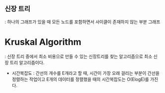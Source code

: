 ## 신장 트리
: 하나의 그래프가 있을 때 모든 노드를 포함하면서 사이클이 존재하지 않는 부분 그래프

# Kruskal Algorithm
: 신장 트리 중에서 최소 비용으로 만들 수 있는 신장트리를 찾는 알고리즘으로 최소 신장 트리 알고리즘이다.

* 시간복잡도
 : 간선의 개수를 E개라고 할 때, 시간이 가장 오래 걸리는 부분이 간선을 정렬하는 작업이고 E개의 데이터를 정렬했을 때의 시간복잡도는 O(ElogE)를 가진다.
